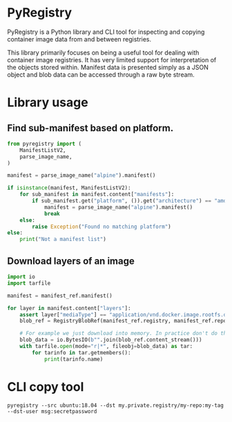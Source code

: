 # PyRegistry

PyRegistry is a Python library and CLI tool for inspecting and copying container image data
from and between registries.

This library primarily focuses on being a useful tool for dealing with container image
registries. It has very limited support for interpretation of the objects stored within.
Manifest data is presented simply as a JSON object and blob data can be accessed through
a raw byte stream.

# Library usage

## Find sub-manifest based on platform.
```python
from pyregistry import (
    ManifestListV2,
    parse_image_name,
)

manifest = parse_image_name("alpine").manifest()

if isinstance(manifest, ManifestListV2):
    for sub_manifest in manifest.content["manifests"]:
        if sub_manifest.get("platform", ()).get("architecture") == "amd64":
            manifest = parse_image_name("alpine").manifest()
            break
    else:
        raise Exception("Found no matching platform")
else:
    print("Not a manifest list")
```

## Download layers of an image

```python
import io
import tarfile

manifest = manifest_ref.manifest()

for layer in manifest.content["layers"]:
    assert layer["mediaType"] == "application/vnd.docker.image.rootfs.diff.tar.gzip"
    blob_ref = RegistryBlobRef(manifest_ref.registry, manifest_ref.repo, layer["digest"])

    # For example we just download into memory. In practice don't do this.
    blob_data = io.BytesIO(b"".join(blob_ref.content_stream()))
    with tarfile.open(mode="r|*", fileobj=blob_data) as tar:
        for tarinfo in tar.getmembers():
            print(tarinfo.name)
```

# CLI copy tool

```
pyregistry --src ubuntu:18.04 --dst my.private.registry/my-repo:my-tag --dst-user msg:secretpassword
```
